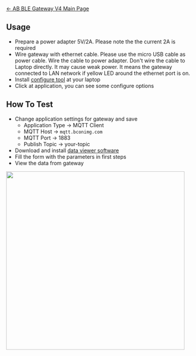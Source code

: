 [← AB BLE Gateway V4 Main Page](AB_BLE_Gateway_V4.md)

## Usage

  - Prepare a power adapter 5V/2A. Please note the the current 2A is required
  - Wire gateway with ethernet cable. Please use the micro USB cable as power cable. Wire the cable to power adapter. Don't wire the cable to Laptop directly. It may cause weak power. It means the gateway connected to LAN network if yellow LED around the ethernet port is on.
  - Install [configure tool](Software_AB_BLE_Gateway_V4.md) at your laptop
  - Click at application, you can see some configure options

## How To Test

  - Change application settings for gateway and save
      - Application Type -\> MQTT Client
      - MQTT Host -\> `mqtt.bconimg.com`
      - MQTT Port -\> 1883
      - Publish Topic -\> your-topic
  - Download and install [data viewer software](//i1.aprbrother.com/ble-viewer-setup-v1.0.0.exe.zip)
  - Fill the form with the parameters in first steps
  - View the data from gateway

<img src="//i1.aprbrother.com/ble-viewer.png" width="480">

